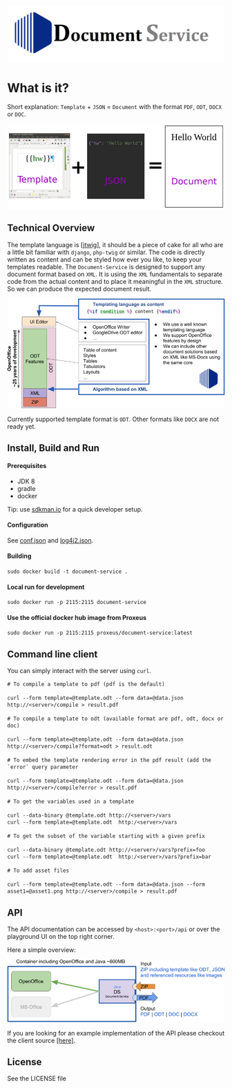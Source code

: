 ![](doc/logo.png)

# What is it?
Short explanation:
`Template` + `JSON` = `Document` with the format `PDF`, `ODT`, `DOCX` or `DOC`.

![](doc/what_is_it.png)

## Technical Overview
The template language is [[jtwig]](https://github.com/jtwig/jtwig-core), it should be a piece of cake for all who are a little bit familiar with `django`, `php-twig` or similar.
The code is directly written as content and can be styled how ever you like, to keep your templates readable.
The `Document-Service` is designed to support any document format based on `XML`. It is using the `XML` fundamentals to separate code from the actual content and to place it meaningful in the `XML` structure. So we can produce the expected document result.

![](doc/Concept_Architecture_Doc.png)

Currently supported template format is `ODT`. Other formats like `DOCX` are not ready yet.

## Install, Build and Run
#### Prerequisites
+ JDK 8
+ gradle
+ docker

Tip: use [sdkman.io](https://sdkman.io/install) for a quick developer setup.

#### Configuration

See [conf.json](src/main/resources/conf.json) and [log4j2.json](src/main/resources/log4j2.json).

#### Building
```
sudo docker build -t document-service .
```

#### Local run for development
```
sudo docker run -p 2115:2115 document-service
```

#### Use the official docker hub image from Proxeus
```
sudo docker run -p 2115:2115 proxeus/document-service:latest
```

## Command line client
You can simply interact with the server using `curl`.


```
# To compile a template to pdf (pdf is the default)

curl --form template=@template.odt --form data=@data.json http://<server>/compile > result.pdf

# To compile a template to odt (available format are pdf, odt, docx or doc)

curl --form template=@template.odt --form data=@data.json http://<server>/compile?format=odt > result.odt

# To embed the template rendering error in the pdf result (add the `error` query parameter

curl --form template=@template.odt --form data=@data.json http://<server>/compile?error > result.pdf

# To get the variables used in a template

curl --data-binary @template.odt http://<server>/vars
curl --form template=@template.odt  http:/<server>/vars

# To get the subset of the variable starting with a given prefix

curl --data-binary @template.odt http://<server>/vars?prefix=foo
curl --form template=@template.odt  http:/<server>/vars?prefix=bar

# To add asset files

curl --form template=@template.odt --form data=@data.json --form asset1=@asset1.png http://<server>/compile > result.pdf

```

## API
The API documentation can be accessed by `<host>:<port>/api` or over the playground UI on the top right corner.

Here a simple overview:

![](doc/Concept_Architecture.png)

If you are looking for an example implementation of the API please checkout the client source [[here]](client/document_service_client.go).

## License

See the LICENSE file
